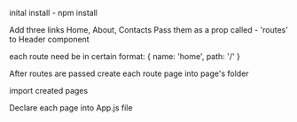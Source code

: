 inital install - npm install

Add three links Home, About, Contacts
Pass them as a prop called - 'routes' to Header component

each route need be in certain format:
{
  name: 'home',
  path: '/'
}

After routes are passed create each route page into page's folder

import created pages

Declare each page into App.js file
